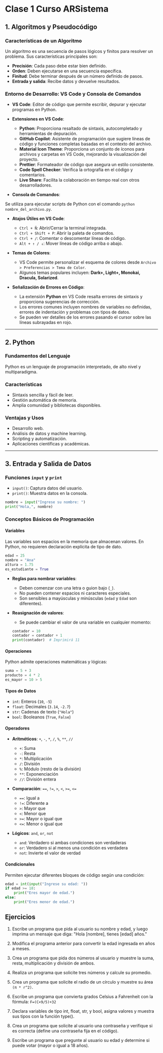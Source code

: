 # Clase 1 Curso ARSistema

## 1. Algoritmos y Pseudocódigo

### Características de un Algoritmo

Un algoritmo es una secuencia de pasos lógicos y finitos para resolver un problema. Sus características principales son:

- **Precisión**: Cada paso debe estar bien definido.
- **Orden**: Deben ejecutarse en una secuencia específica.
- **Finitud**: Debe terminar después de un número definido de pasos.
- **Entrada y salida**: Recibe datos y devuelve resultados.

### Entorno de Desarrollo: VS Code y Consola de Comandos

- **VS Code**: Editor de código que permite escribir, depurar y ejecutar programas en Python.

- **Extensiones en VS Code**:

  - **Python**: Proporciona resaltado de sintaxis, autocompletado y herramientas de depuración.
  - **GitHub Copilot**: Asistente de programación que sugiere líneas de código y funciones completas basadas en el contexto del archivo.
  - **Material Icon Theme**: Proporciona un conjunto de íconos para archivos y carpetas en VS Code, mejorando la visualización del proyecto.
  - **Prettier**: Formateador de código que asegura un estilo consistente.
  - **Code Spell Checker**: Verifica la ortografía en el código y comentarios.
  - **Live Share**: Facilita la colaboración en tiempo real con otros desarrolladores.

- **Consola de Comandos**:

Se utiliza para ejecutar scripts de Python con el comando `python nombre_del_archivo.py`.

- **Atajos Útiles en VS Code**:

  - `Ctrl + Ñ`: Abrir/Cerrar la terminal integrada.
  - `Ctrl + Shift + P`: Abrir la paleta de comandos.
  - `Ctrl + /`: Comentar o descomentar líneas de código.
  - `Alt + ↑ / ↓`: Mover líneas de código arriba o abajo.

- **Temas de Colores**:

  - VS Code permite personalizar el esquema de colores desde `Archivo > Preferencias > Tema de Color`.
  - Algunos temas populares incluyen: **Dark+, Light+, Monokai, Dracula, Solarized**.

- **Señalización de Errores en Código**:

  - La extensión **Python** en VS Code resalta errores de sintaxis y proporciona sugerencias de corrección.
  - Los errores comunes incluyen nombres de variables no definidas, errores de indentación y problemas con tipos de datos.
  - Se pueden ver detalles de los errores pasando el cursor sobre las líneas subrayadas en rojo.

---

## 2. Python

### Fundamentos del Lenguaje

Python es un lenguaje de programación interpretado, de alto nivel y multiparadigma.

### Características

- Sintaxis sencilla y fácil de leer.
- Gestión automática de memoria.
- Amplia comunidad y bibliotecas disponibles.

### Ventajas y Usos

- Desarrollo web.
- Análisis de datos y machine learning.
- Scripting y automatización.
- Aplicaciones científicas y académicas.

---

## 3. Entrada y Salida de Datos

### Funciones `input` y `print`

- `input()`: Captura datos del usuario.
- `print()`: Muestra datos en la consola.

```python
nombre = input("Ingrese su nombre: ")
print("Hola,", nombre)
```

### Conceptos Básicos de Programación

#### Variables

Las variables son espacios en la memoria que almacenan valores. En Python, no requieren declaración explícita de tipo de dato.

```python
edad = 25
nombre = "Ana"
altura = 1.75
es_estudiante = True
```

- **Reglas para nombrar variables**:

  - Deben comenzar con una letra o guion bajo (`_`).
  - No pueden contener espacios ni caracteres especiales.
  - Son sensibles a mayúsculas y minúsculas (`edad` y `Edad` son diferentes).

- **Reasignación de valores**:

  - Se puede cambiar el valor de una variable en cualquier momento:

  ```python
  contador = 10
  contador = contador + 1
  print(contador)  # Imprimirá 11
  ```

#### Operaciones

Python admite operaciones matemáticas y lógicas:

```python
suma = 5 + 3
producto = 4 * 2
es_mayor = 10 > 5
```

#### Tipos de Datos

- `int`: Enteros (`10`, `-5`)
- `float`: Decimales (`3.14`, `-2.7`)
- `str`: Cadenas de texto (`"Hola"`)
- `bool`: Booleanos (`True`, `False`)

#### Operadores 

- **Aritméticos**: `+`, `-`, `*`, `/`, `%`, `**`, `//`
  - `+`: Suma
  - `-`: Resta
  - `*`: Multiplicación
  - `/`: División
  - `%`: Módulo (resto de la división)
  - `**`: Exponenciación
  - `//`: División entera

- **Comparación**: `==`, `!=`, `>`, `<`, `>=`, `<=`
  - `==`: Igual a
  - `!=`: Diferente a
  - `>`: Mayor que
  - `<`: Menor que
  - `>=`: Mayor o igual que
  - `<=`: Menor o igual que

- **Lógicos**: `and`, `or`, `not`
  - `and`: Verdadero si ambas condiciones son verdaderas
  - `or`: Verdadero si al menos una condición es verdadera
  - `not`: Invierte el valor de verdad


#### Condicionales

Permiten ejecutar diferentes bloques de código según una condición:

```python
edad = int(input("Ingrese su edad: "))
if edad >= 18:
    print("Eres mayor de edad.")
else:
    print("Eres menor de edad.")
```

## Ejercicios

1. Escribe un programa que pida al usuario su nombre y edad, y luego imprima un mensaje que diga: "Hola [nombre], tienes [edad] años."

2. Modifica el programa anterior para convertir la edad ingresada en años a meses.

3. Crea un programa que pida dos números al usuario y muestre la suma, resta, multiplicación y división de ambos.

4. Realiza un programa que solicite tres números y calcule su promedio.

5. Crea un programa que solicite el radio de un círculo y muestre su área `(π * r^2)`.

6. Escribe un programa que convierta grados Celsius a Fahrenheit con la fórmula: `F=(C×9/5)+32`

7. Declara variables de tipo int, float, str, y bool, asigna valores y muestra sus tipos con la función type().

8. Crea un programa que solicite al usuario una contraseña y verifique si es correcta (define una contraseña fija en el código).

9. Escribe un programa que pregunte al usuario su edad y determine si puede votar (mayor o igual a 18 años).

